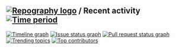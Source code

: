 
## [![Repography logo](https://images.repography.com/logo.svg)](https://repography.com) / Recent activity [![Time period](https://images.repography.com/25016656/samiabdalla/ReactJS_RatingApp-JsonServer/recent-activity/0cbbd77d968b6dedab267ce7eecce40d_badge.svg)](https://repography.com)
[![Timeline graph](https://images.repography.com/25016656/samiabdalla/ReactJS_RatingApp-JsonServer/recent-activity/0cbbd77d968b6dedab267ce7eecce40d_timeline.svg)](https://github.com/samiabdalla/ReactJS_RatingApp-JsonServer/commits)
[![Issue status graph](https://images.repography.com/25016656/samiabdalla/ReactJS_RatingApp-JsonServer/recent-activity/0cbbd77d968b6dedab267ce7eecce40d_issues.svg)](https://github.com/samiabdalla/ReactJS_RatingApp-JsonServer/issues)
[![Pull request status graph](https://images.repography.com/25016656/samiabdalla/ReactJS_RatingApp-JsonServer/recent-activity/0cbbd77d968b6dedab267ce7eecce40d_prs.svg)](https://github.com/samiabdalla/ReactJS_RatingApp-JsonServer/pulls)
[![Trending topics](https://images.repography.com/25016656/samiabdalla/ReactJS_RatingApp-JsonServer/recent-activity/0cbbd77d968b6dedab267ce7eecce40d_words.svg)](https://github.com/samiabdalla/ReactJS_RatingApp-JsonServer/commits)
[![Top contributors](https://images.repography.com/25016656/samiabdalla/ReactJS_RatingApp-JsonServer/recent-activity/0cbbd77d968b6dedab267ce7eecce40d_users.svg)](https://github.com/samiabdalla/ReactJS_RatingApp-JsonServer/graphs/contributors)

